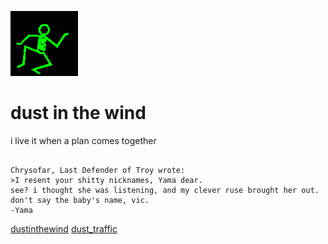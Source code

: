 ![dancer](assets/dancer.gif)

# dust in the wind

 i live it when a plan comes together
>
>   

```

Chrysofar, Last Defender of Troy wrote:
>I resent your shitty nicknames, Yama dear. 
see? i thought she was listening, and my clever ruse brought her out.
don't say the baby's name, vic.
-Yama

```

  [dustinthewind](dustinthewind.md)  [dust_traffic](dust_traffic.md) 

 